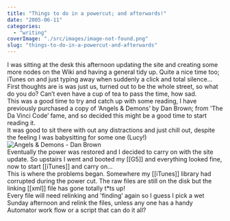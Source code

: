 ```yaml
---
title: "Things to do in a powercut; and afterwards!"
date: "2005-06-11"
categories: 
  - "writing"
coverImage: "./src/images/image-not-found.png"
slug: "things-to-do-in-a-powercut-and-afterwards"
---
```


I was sitting at the desk this afternoon updating the site and creating some more nodes on the Wiki and having a general tidy up. Quite a nice time too; iTunes on and just typing away when suddenly a click and total silence…  
First thoughts are is was just us, turned out to be the whole street, so what do you do? Can’t even have a cup of tea to pass the time, how sad.  
This was a good time to try and catch up with some reading, I have previously purchased a copy of ‘Angels & Demons’ by Dan Brown; from 'The Da Vinci Code’ fame, and so decided this might be a good time to start reading it.  
It was good to sit there with out any distractions and just chill out, despite the feeling I was babysitting for some one (Lucy!)  
![Angels & Demons - Dan Brown](/images/0593054865.02._PE40_SCMZZZZZZZ_.jpg)  
Eventually the power was restored and I decided to carry on with the site update. So upstairs I went and booted my \[\[G5\]\] and everything looked fine, now to start \[\[iTunes\]\] and carry on…  
This is where the problems began. Somewhere my \[\[iTunes\]\] library had corrupted during the power cut. The raw files are still on the disk but the linking \[\[xml\]\] file has gone totally t\*ts up!  
Every file will need relinking and 'finding’ again so I guess I pick a wet Sunday afternoon and relink the files, unless any one has a handy Automator work flow or a script that can do it all?
